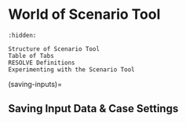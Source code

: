 # World of Scenario Tool 

```{toctree}
:hidden:

Structure of Scenario Tool
Table of Tabs
RESOLVE Definitions
Experimenting with the Scenario Tool
```


(saving-inputs)=
## Saving Input Data & Case Settings
